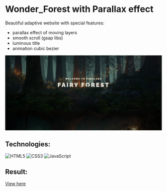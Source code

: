 # Wonder_Forest with Parallax effect

Beautiful adaptive website with special features:
* parallax effect of moving layers 
* smooth scroll (gsap libs)
* luminous title
* animation cubic bezier

<img width="700" src="./assets/img/screenshot_wonder_forest.png">

## Technologies:
![HTML5](https://img.shields.io/badge/html5-%23E34F26.svg?style=for-the-badge&logo=html5&logoColor=white)
![CSS3](https://img.shields.io/badge/css3-%231572B6.svg?style=for-the-badge&logo=css3&logoColor=white)
![JavaScript](https://img.shields.io/badge/javascript-%23323330.svg?style=for-the-badge&logo=javascript&logoColor=%23F7DF1E)

## Result:

<a href="https://rasalila.github.io/wonder_forest/">View here</a>